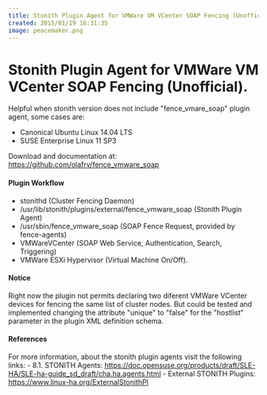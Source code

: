 ```yaml
---
title: Stonith Plugin Agent for VMWare VM VCenter SOAP Fencing (Unofficial)
created: 2015/01/19 16:31:35
image: peacemaker.png
---
```


# Stonith Plugin Agent for VMWare VM VCenter SOAP Fencing (Unofficial).

Helpful when stonith version does not include "fence_vmare_soap" plugin agent, some cases are: 

  * Canonical Ubuntu Linux 14.04 LTS
  * SUSE Enterprise Linux 11 SP3

Download and documentation at: <https://github.com/olafrv/fence_vmware_soap> 

#### Plugin Workflow

- stonithd (Cluster Fencing Daemon)
- /usr/lib/stonith/plugins/external/fence_vmware_soap (Stonith Plugin Agent)
- /usr/sbin/fence_vmware_soap (SOAP Fence Request, provided by fence-agents)
- VMWareVCenter (SOAP Web Service, Authentication, Search, Triggering)
- VMWare ESXi Hypervisor (Virtual Machine On/Off). 

#### Notice

Right now the plugin not permits declaring two diferent VMWare VCenter devices for fencing the same list of cluster nodes. But could be tested and implemented changing the attribute "unique" to "false" for the "hostlist" parameter in the plugin XML definition schema.

#### References

For more information, about the stonith plugin agents visit the following links: \- 8.1. STONITH Agents: https://doc.opensuse.org/products/draft/SLE-HA/SLE-ha-guide_sd_draft/cha.ha.agents.html \- External STONITH Plugins: https://www.linux-ha.org/ExternalStonithPl
